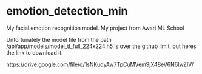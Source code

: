# emotion_detection_min
My facial emotion recognition model. My project from Awari ML School

Unfortunately the model file from the path /api/app/models/model_tl_full_224x224.h5 is over the github limit, but heres the link to download it.

https://drive.google.com/file/d/1sNKudyAw7TpCuMVem9jX48eV6N6IwZIV/
